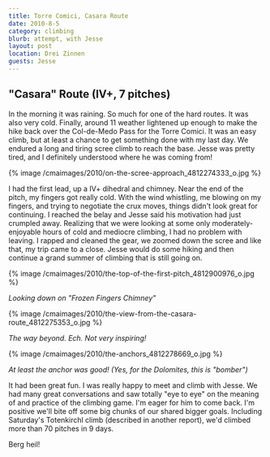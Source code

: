 ```yaml
---
title: Torre Comici, Casara Route
date: 2010-8-5
category: climbing
blurb: attempt, with Jesse
layout: post
location: Drei Zinnen
guests: Jesse
---
```


"Casara" Route (IV+, 7 pitches)
----------

In the morning it was raining. So much for one of the hard routes. It
was also very cold. Finally, around 11 weather lightened up enough to make
the hike back over the Col-de-Medo Pass for the Torre Comici. It was an
easy climb, but at least a chance to get something done with my last day.
We endured a long and tiring scree climb to reach the base. Jesse was pretty
tired, and I definitely understood where he was coming from!
  
  
{% image /cmaimages/2010/on-the-scree-approach_4812274333_o.jpg %}
  
  
I had the first lead, up a IV+ dihedral and chimney. Near the end of the
pitch, my fingers got really cold. With the wind whistling, me blowing
on my fingers, and trying to negotiate the crux moves, things didn't look
great for continuing. I reached the belay and Jesse said his motivation
had just crumpled away. Realizing that we were looking at some only moderately-enjoyable
hours of cold and mediocre climbing, I had no problem with leaving. I rapped
and cleaned the gear, we zoomed down the scree and like that, my trip came
to a close. Jesse would do some hiking and then continue a grand summer
of climbing that is still going on.
  
  
{% image /cmaimages/2010/the-top-of-the-first-pitch_4812900976_o.jpg %}
  
_Looking down on "Frozen Fingers Chimney"_
  
  
{% image /cmaimages/2010/the-view-from-the-casara-route_4812275353_o.jpg %}
  
_The way beyond. Ech. Not very inspiring!_
  
  
{% image /cmaimages/2010/the-anchors_4812278669_o.jpg %}
  
_At least the anchor was good! (Yes, for the Dolomites, this is "bomber")_
  
  
It had been great fun. I was really happy to meet and climb with Jesse.
We had many great conversations and saw totally "eye to eye" on the meaning
of and practice of the climbing game. I'm eager for him to come back. I'm
positive we'll bite off some big chunks of our shared bigger goals. Including
Saturday's Totenkirchl climb (described in another report), we'd climbed
more than 70 pitches in 9 days.
  
  
Berg heil!
